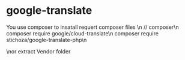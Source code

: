 # google-translate
You use composer to insatall requert composer files \n
// composer\n
composer require google/cloud-translate\n
composer require stichoza/google-translate-php\n

\nor extract Vendor folder 
